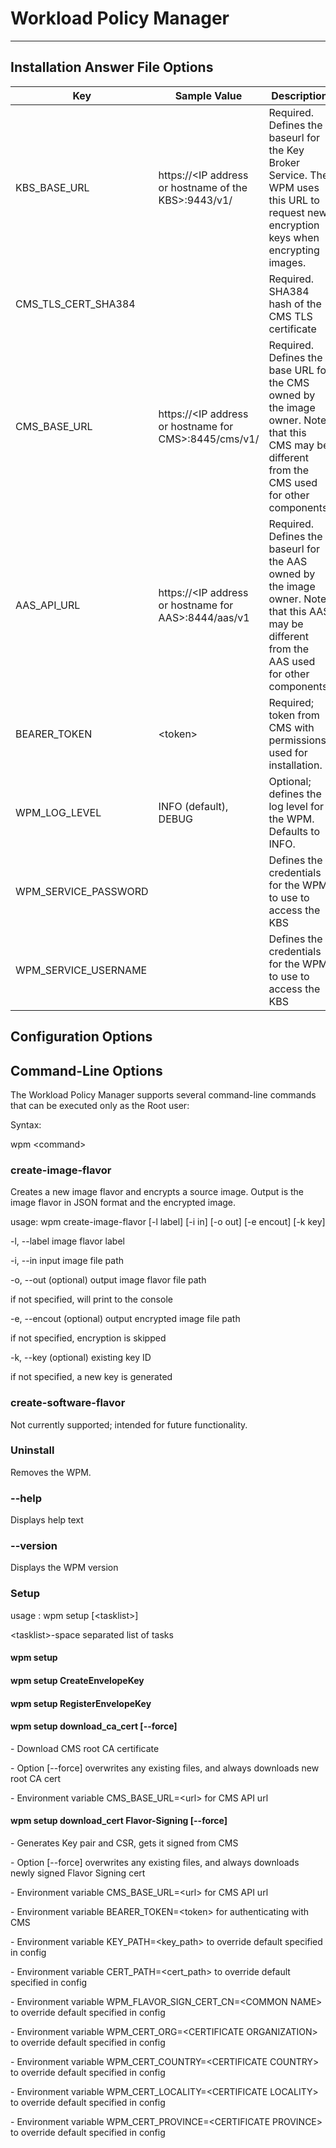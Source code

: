 # Workload Policy Manager 
-----------------------

## Installation Answer File Options

| Key                    | Sample Value                                            | Description                                                  |
| ---------------------- | ------------------------------------------------------- | ------------------------------------------------------------ |
| KBS_BASE_URL           | https://\<IP address or hostname of the KBS\>:9443/v1/  | Required. Defines the baseurl for the Key Broker Service. The WPM uses this URL to request new encryption keys when encrypting images. |
| CMS\_TLS\_CERT\_SHA384 |                                                         | Required. SHA384 hash of the CMS TLS certificate             |
| CMS\_BASE\_URL         | https://\<IP address or hostname for CMS\>:8445/cms/v1/ | Required. Defines the base URL for the CMS owned by the image owner. Note that this CMS may be different from the CMS used for other components. |
| AAS\_API\_URL          | https://\<IP address or hostname for AAS\>:8444/aas/v1  | Required. Defines the baseurl for the AAS owned by the image owner. Note that this AAS may be different from the AAS used for other components. |
| BEARER\_TOKEN          | \<token\>                                               | Required; token from CMS with permissions used for installation. |
| WPM\_LOG\_LEVEL        | INFO (default), DEBUG                                   | Optional; defines the log level for the WPM. Defaults to INFO. |
| WPM\_SERVICE_PASSWORD  |                                                         | Defines the credentials for the WPM to use to access the KBS |
| WPM\_SERVICE_USERNAME  |                                                         | Defines the credentials for the WPM to use to access the KBS |

## Configuration Options

## Command-Line Options

The Workload Policy Manager supports several command-line commands that
can be executed only as the Root user:

Syntax:

wpm \<command\>

### create-image-flavor

Creates a new image flavor and encrypts a source image. Output is the
image flavor in JSON format and the encrypted image.

usage: wpm create-image-flavor \[-l label\] \[-i in\] \[-o out\] \[-e
encout\] \[-k key\]

-l, --label image flavor label

-i, --in input image file path

-o, --out (optional) output image flavor file path

if not specified, will print to the console

-e, --encout (optional) output encrypted image file path

if not specified, encryption is skipped

-k, --key (optional) existing key ID

if not specified, a new key is generated

### create-software-flavor

Not currently supported; intended for future functionality.

### Uninstall

Removes the WPM.

### --help

Displays help text

### --version

Displays the WPM version

### Setup

usage : wpm setup \[\<tasklist\>\]

\<tasklist\>-space separated list of tasks

#### wpm setup

#### wpm setup CreateEnvelopeKey

#### wpm setup RegisterEnvelopeKey

#### wpm setup download\_ca\_cert \[--force\]

\- Download CMS root CA certificate

\- Option \[--force\] overwrites any existing files, and always
downloads new root CA cert

\- Environment variable CMS\_BASE\_URL=\<url\> for CMS API url

#### wpm setup download\_cert Flavor-Signing \[--force\]

\- Generates Key pair and CSR, gets it signed from CMS

\- Option \[--force\] overwrites any existing files, and always
downloads newly signed Flavor Signing cert

\- Environment variable CMS\_BASE\_URL=\<url\> for CMS API url

\- Environment variable BEARER\_TOKEN=\<token\> for authenticating with
CMS

\- Environment variable KEY\_PATH=\<key\_path\> to override default
specified in config

\- Environment variable CERT\_PATH=\<cert\_path\> to override default
specified in config

\- Environment variable WPM\_FLAVOR\_SIGN\_CERT\_CN=\<COMMON NAME\> to
override default specified in config

\- Environment variable WPM\_CERT\_ORG=\<CERTIFICATE ORGANIZATION\> to
override default specified in config

\- Environment variable WPM\_CERT\_COUNTRY=\<CERTIFICATE COUNTRY\> to
override default specified in config

\- Environment variable WPM\_CERT\_LOCALITY=\<CERTIFICATE LOCALITY\> to
override default specified in config

\- Environment variable WPM\_CERT\_PROVINCE=\<CERTIFICATE PROVINCE\> to
override default specified in config

